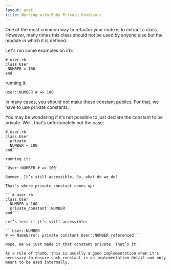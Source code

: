 ```yaml
---
layout: post
title: Working with Ruby Private Constants
---
```


One of the most common way to refactor your code is to extract a class. However, many times this class should not be used by anyone else but the module in which it is defined.

Let's run some examples on irb:
```
# user.rb
class User
 NUMBER = 100
end
```
running it:

`User::NUMBER # => 100`

In many cases, you should not make these constant publics. For that, we have to use private constants.

You may be wondering if it’s not possible to just declare the constant to be private. Well, that's unfortunately not the case:
```
# user.rb
class User
  private
  NUMBER = 100
end```

running it:

`User::NUMBER # => 100`

Bummer. It’s still accessible… So, what do we do?

That's where private_constant comes up:

```# user.rb
class User
  NUMBER = 100
  private_constant :NUMBER
end```

Let’s test if it’s still accessible: 

```User::NUMBER
# => NameError: private constant User::NUMBER referenced```

Nope. We've just made it that constant private. That’s it.

As a rule of thumb, this is usually a good implementation when it's necessary to ensure such constant is an implementation detail and only meant to be used internally.
